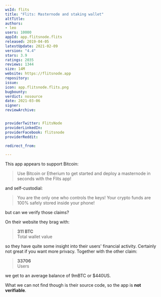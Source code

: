 ```yaml
---
wsId: flits
title: "Flits: Masternode and staking wallet"
altTitle: 
authors:
- leo
users: 10000
appId: app.flitsnode.flits
released: 2019-04-05
latestUpdate: 2021-02-09
version: "4.4"
stars: 3.9
ratings: 2035
reviews: 1344
size: 14M
website: https://flitsnode.app
repository: 
issue: 
icon: app.flitsnode.flits.png
bugbounty: 
verdict: nosource
date: 2021-03-06
signer: 
reviewArchive:


providerTwitter: FlitsNode
providerLinkedIn: 
providerFacebook: flitsnode
providerReddit: 

redirect_from:

---
```



This app appears to support Bitcoin:

> Use Bitcoin or Etherium to get started and deploy a masternode in seconds with
  the Flits app!

and self-custodial:

> You are the only one who controls the keys! Your crypto funds are 100% safely
  stored inside your phone!

but can we verify those claims?

On their website they brag with:

> **311 BTC**<br>
  Total wallet value

so they have quite some insight into their users' financial activity. Certainly
not great if you want more privacy. Together with the other claim:

> **33706**<br>
  Users

we get to an average balance of 9mBTC or $440US.

What we can not find though is their source code, so the app is **not verifiable**.
